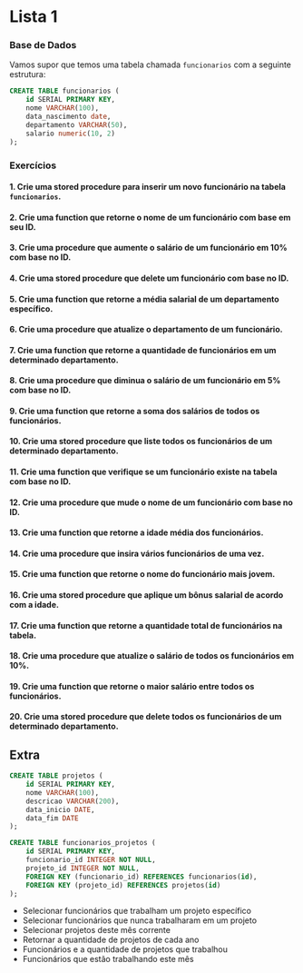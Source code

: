 # Lista 1

### Base de Dados

Vamos supor que temos uma tabela chamada `funcionarios` com a seguinte estrutura:
```sql
CREATE TABLE funcionarios (
    id SERIAL PRIMARY KEY,
    nome VARCHAR(100),
    data_nascimento date,
    departamento VARCHAR(50),
    salario numeric(10, 2)
);
```

### Exercícios

#### 1. Crie uma stored procedure para inserir um novo funcionário na tabela `funcionarios`.



#### 2. Crie uma function que retorne o nome de um funcionário com base em seu ID.



#### 3. Crie uma procedure que aumente o salário de um funcionário em 10% com base no ID.



#### 4. Crie uma stored procedure que delete um funcionário com base no ID.



#### 5. Crie uma function que retorne a média salarial de um departamento específico.



#### 6. Crie uma procedure que atualize o departamento de um funcionário.


#### 7. Crie uma function que retorne a quantidade de funcionários em um determinado departamento.



#### 8. Crie uma procedure que diminua o salário de um funcionário em 5% com base no ID.



#### 9. Crie uma function que retorne a soma dos salários de todos os funcionários.



#### 10. Crie uma stored procedure que liste todos os funcionários de um determinado departamento.



#### 11. Crie uma function que verifique se um funcionário existe na tabela com base no ID.



#### 12. Crie uma procedure que mude o nome de um funcionário com base no ID.



#### 13. Crie uma function que retorne a idade média dos funcionários.



#### 14. Crie uma procedure que insira vários funcionários de uma vez.


#### 15. Crie uma function que retorne o nome do funcionário mais jovem.




#### 16. Crie uma stored procedure que aplique um bônus salarial de acordo com a idade.



#### 17. Crie uma function que retorne a quantidade total de funcionários na tabela.



#### 18. Crie uma procedure que atualize o salário de todos os funcionários em 10%.


#### 19. Crie uma function que retorne o maior salário entre todos os funcionários.



#### 20. Crie uma stored procedure que delete todos os funcionários de um determinado departamento.

## Extra


```sql
CREATE TABLE projetos (
    id SERIAL PRIMARY KEY,
    nome VARCHAR(100),
    descricao VARCHAR(200),
    data_inicio DATE,
    data_fim DATE
);

CREATE TABLE funcionarios_projetos (
    id SERIAL PRIMARY KEY,
    funcionario_id INTEGER NOT NULL,
    projeto_id INTEGER NOT NULL,
    FOREIGN KEY (funcionario_id) REFERENCES funcionarios(id),
    FOREIGN KEY (projeto_id) REFERENCES projetos(id)
);
```
* Selecionar funcionários que trabalham um projeto específico
* Selecionar funcionários que nunca trabalharam em um projeto
* Selecionar projetos deste mês corrente
* Retornar a quantidade de projetos de cada ano
* Funcionários e a quantidade de projetos que trabalhou
* Funcionários que estão trabalhando este mês

